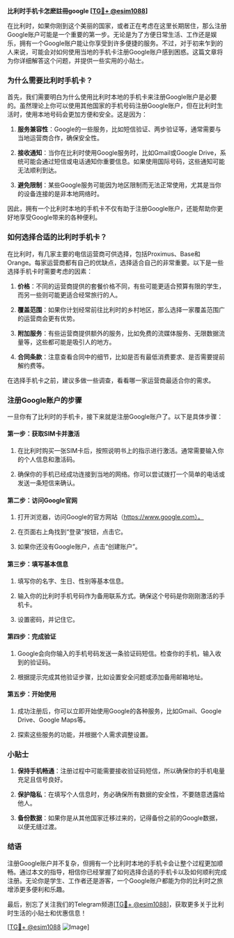 **比利时手机卡怎麽註冊google [[TG💪+ @esim1088](https://t.me/s/esim1088)]**

在比利时，如果你刚到这个美丽的国家，或者正在考虑在这里长期居住，那么注册Google账户可能是一个重要的第一步。无论是为了方便日常生活、工作还是娱乐，拥有一个Google账户能让你享受到许多便捷的服务。不过，对于初来乍到的人来说，可能会对如何使用当地的手机卡注册Google账户感到困惑。这篇文章将为你详细解答这个问题，并提供一些实用的小贴士。

### 为什么需要比利时手机卡？

首先，我们需要明白为什么使用比利时本地的手机卡来注册Google账户是必要的。虽然理论上你可以使用其他国家的手机号码注册Google账户，但在比利时生活时，使用本地号码会更加方便和安全。这是因为：

1. **服务兼容性**：Google的一些服务，比如短信验证、两步验证等，通常需要与当地运营商合作，确保安全性。
   
2. **接收通知**：当你在比利时使用Google服务时，比如Gmail或Google Drive，系统可能会通过短信或电话通知你重要信息。如果使用国际号码，这些通知可能无法顺利到达。

3. **避免限制**：某些Google服务可能因为地区限制而无法正常使用，尤其是当你的设备连接的是非本地网络时。

因此，拥有一个比利时本地的手机卡不仅有助于注册Google账户，还能帮助你更好地享受Google带来的各种便利。

### 如何选择合适的比利时手机卡？

在比利时，有几家主要的电信运营商可供选择，包括Proximus、Base和Orange。每家运营商都有自己的优缺点，选择适合自己的非常重要。以下是一些选择手机卡时需要考虑的因素：

1. **价格**：不同的运营商提供的套餐价格不同，有些可能更适合预算有限的学生，而另一些则可能更适合经常旅行的人。

2. **覆盖范围**：如果你计划经常前往比利时的乡村地区，那么选择一家覆盖范围广的运营商会更有优势。

3. **附加服务**：有些运营商提供额外的服务，比如免费的流媒体服务、无限数据流量等，这些都可能是吸引人的地方。

4. **合同条款**：注意查看合同中的细节，比如是否有最低消费要求、是否需要提前解约费等。

在选择手机卡之前，建议多做一些调查，看看哪一家运营商最适合你的需求。

### 注册Google账户的步骤

一旦你有了比利时的手机卡，接下来就是注册Google账户了。以下是具体步骤：

#### 第一步：获取SIM卡并激活

1. 在比利时购买一张SIM卡后，按照说明书上的指示进行激活。通常需要输入你的个人信息和激活码。

2. 确保你的手机已经成功连接到当地的网络。你可以尝试拨打一个简单的电话或发送一条短信来确认。

#### 第二步：访问Google官网

1. 打开浏览器，访问Google的官方网站（https://www.google.com）。

2. 在页面右上角找到“登录”按钮，点击它。

3. 如果你还没有Google账户，点击“创建账户”。

#### 第三步：填写基本信息

1. 填写你的名字、生日、性别等基本信息。

2. 输入你的比利时手机号码作为备用联系方式。确保这个号码是你刚刚激活的手机卡。

3. 设置密码，并记住它。

#### 第四步：完成验证

1. Google会向你输入的手机号码发送一条验证码短信。检查你的手机，输入收到的验证码。

2. 根据提示完成其他验证步骤，比如设置安全问题或添加备用邮箱地址。

#### 第五步：开始使用

1. 成功注册后，你可以立即开始使用Google的各种服务，比如Gmail、Google Drive、Google Maps等。

2. 探索这些服务的功能，并根据个人需求调整设置。

### 小贴士

1. **保持手机畅通**：注册过程中可能需要接收验证码短信，所以确保你的手机电量充足且信号良好。

2. **保护隐私**：在填写个人信息时，务必确保所有数据的安全性，不要随意透露给他人。

3. **备份数据**：如果你是从其他国家迁移过来的，记得备份之前的Google数据，以便无缝过渡。

### 结语

注册Google账户并不复杂，但拥有一个比利时本地的手机卡会让整个过程更加顺畅。通过本文的指导，相信你已经掌握了如何选择合适的手机卡以及如何顺利完成注册。无论你是学生、工作者还是游客，一个Google账户都能为你的比利时之旅增添更多便利和乐趣。

最后，别忘了关注我们的Telegram频道[[TG💪+ @esim1088](https://t.me/s/esim1088)]，获取更多关于比利时生活的小贴士和优惠信息！

[[TG💪+ @esim1088](https://t.me/s/esim1088) ![Image](https://i.postimg.cc/4NQfJmqS/Snipaste-2025-05-13-00-14-12.png)]